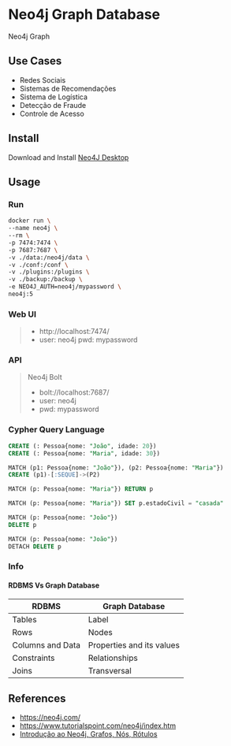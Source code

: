 # Neo4j Graph Database

Neo4j Graph

## Use Cases

- Redes Sociais
- Sistemas de Recomendações
- Sistema de Logística
- Detecção de Fraude
- Controle de Acesso

## Install

Download and Install [Neo4J Desktop](https://neo4j.com/download/neo4j-desktop/)

## Usage

### Run

```sh
docker run \
--name neo4j \
--rm \
-p 7474:7474 \
-p 7687:7687 \
-v ./data:/neo4j/data \
-v ./conf:/conf \
-v ./plugins:/plugins \
-v ./backup:/backup \
-e NEO4J_AUTH=neo4j/mypassword \
neo4j:5
```
### Web UI

> * http://localhost:7474/
> * user: neo4j pwd: mypassword

### API

> Neo4j Bolt
> - bolt://localhost:7687/ 
> - user: neo4j 
> - pwd: mypassword

### Cypher Query Language

```sql
CREATE (: Pessoa{nome: "João", idade: 20})
CREATE (: Pessoa{nome: "Maria", idade: 30})
```

```sql
MATCH (p1: Pessoa{nome: "João"}), (p2: Pessoa{nome: "Maria"})
CREATE (p1)-[:SEQUE]->(P2)
```

```sql
MATCH (p: Pessoa{nome: "Maria"}) RETURN p
```

```sql
MATCH (p: Pessoa{nome: "Maria"}) SET p.estadoCivil = "casada"
```

```sql
MATCH (p: Pessoa{nome: "João"}) 
DELETE p
```

```sql
MATCH (p: Pessoa{nome: "João"}) 
DETACH DELETE p
```

### Info

#### RDBMS Vs Graph Database

| RDBMS            | Graph Database            |
|------------------|---------------------------|
| Tables           | Label                    |
| Rows             | Nodes                     |
| Columns and Data | Properties and its values |
| Constraints      | Relationships             |
| Joins            | Transversal               |

## References

- https://neo4j.com/
- https://www.tutorialspoint.com/neo4j/index.htm
- [Introdução ao Neo4j, Grafos, Nós, Rótulos](https://www.youtube.com/watch?v=5jlPSMPLHQ4)
